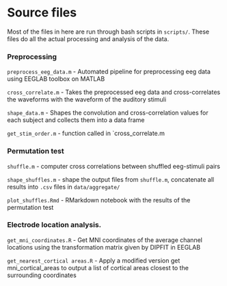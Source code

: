 # Source files

Most of the files in here are run through bash scripts in `scripts/`. These files do all the actual processing and analysis of the data.

### Preprocessing

`preprocess_eeg_data.m` - Automated pipeline for preprocessing eeg data using EEGLAB toolbox on MATLAB

`cross_correlate.m` - Takes the preprocessed eeg data and cross-correlates the waveforms with the waveform of the auditory stimuli

`shape_data.m` - Shapes the convolution and cross-correlation values for each subject and collects them into a data frame

`get_stim_order.m` - function called in `cross_correlate.m

### Permutation test

`shuffle.m` - computer cross correlations between shuffled eeg-stimuli pairs

`shape_shuffles.m` - shape the output files from `shuffle.m`, concatenate all results into `.csv` files in `data/aggregate/`

`plot_shuffles.Rmd` - RMarkdown notebook with the results of the permutation test

### Electrode location analysis.

`get_mni_coordinates.R` - Get MNI coordinates of the average channel locations using the transformation matrix given by DIPFIT in EEGLAB

`get_nearest_cortical areas.R` - Apply a modified version get mni_cortical_areas to output a list of cortical areas closest to the surrounding coordinates



